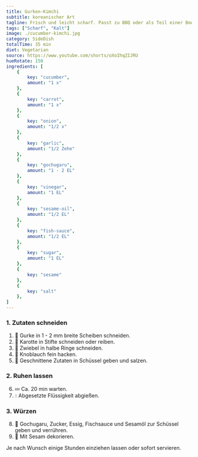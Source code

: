 ```yaml
---
title: Gurken-Kimchi
subtitle: koreanischer Art
tagline: Frisch und leicht scharf. Passt zu BBQ oder als Teil einer Bowl.
tags: ["Scharf", "Kalt"]
image: ./cucumber-kimchi.jpg
category: SideDish
totalTime: 35 min
diet: Vegetarian
source: https://www.youtube.com/shorts/oXoIhqZIJRU
hueRotate: 150
ingredients: [
    {
        key: "cucumber",
        amount: "1 x"
    },
    {
        key: "carrot",
        amount: "1 x"
    },
    {
        key: "onion",
        amount: "1/2 x"
    },
    {
        key: "garlic",
        amount: "1/2 Zehe"
    },
    {
        key: "gochugaru",
        amount: "1 - 2 EL"
    },
    {
        key: "vinegar",
        amount: "1 EL"
    },
    {
        key: "sesame-oil",
        amount: "1/2 EL"
    },
    {
        key: "fish-sauce",
        amount: "1/2 EL"
    },
    {
        key: "sugar",
        amount: "1 EL"
    },
    {
        key: "sesame"
    },
    {
        key: "salt"
    },
]
---
```


### 1. Zutaten schneiden

1. 🔪 Gurke in 1 - 2 mm breite Scheiben schneiden.
2. 🔪 Karotte in Stifte schneiden oder reiben.
3. 🔪 Zwiebel in halbe Ringe schneiden.
4. 🔪 Knoblauch fein hacken.
5. 🥣 Geschnittene Zutaten in Schüssel geben und salzen.

### 2. Ruhen lassen

6. 💤 Ca. 20 min warten.
7. 💧 Abgesetzte Flüssigkeit abgießen.

### 3. Würzen

8. 🥣 Gochugaru, Zucker, Essig, Fischsauce und Sesamöl zur Schüssel geben und verrühren.
9. 🥣 Mit Sesam dekorieren.

Je nach Wunsch einige Stunden einziehen lassen oder sofort servieren.